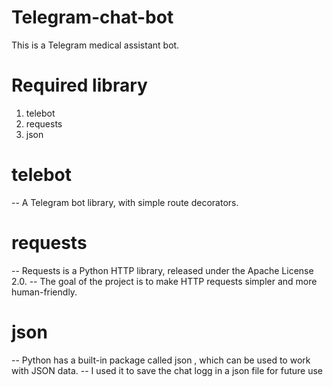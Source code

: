 # Telegram-chat-bot

This is a Telegram medical assistant bot. 

# Required library 
1. telebot
2. requests
3. json

# telebot 
-- A Telegram bot library, with simple route decorators.

# requests
-- Requests is a Python HTTP library, released under the Apache License 2.0. 
-- The goal of the project is to make HTTP requests simpler and more human-friendly.

# json
-- Python has a built-in package called json , which can be used to work with JSON data.
-- I used it to save the chat logg in a json file for future use
